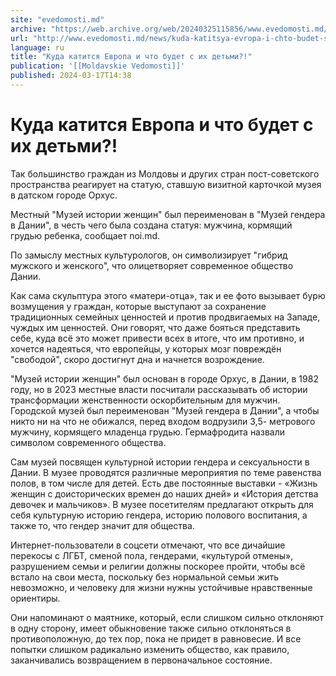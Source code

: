 ```yaml
---
site: "evedomosti.md"
archive: "https://web.archive.org/web/20240325115856/www.evedomosti.md/news/kuda-katitsya-evropa-i-chto-budet-s-ih-detmi"
url: "http://www.evedomosti.md/news/kuda-katitsya-evropa-i-chto-budet-s-ih-detmi"
language: ru
title: "Куда катится Европа и что будет с их детьми?!"
publication: '[[Moldavskie Vedomosti]]'
published: 2024-03-17T14:38
---
```


# Куда катится Европа и что будет с их детьми?!

Так большинство граждан из Молдовы и других стран пост-советского пространства реагирует на статую, ставшую визитной карточкой музея в датском городе Орхус.

Местный "Музей истории женщин" был переименован в "Музей гендера в Дании", в честь чего была создана статуя: мужчина, кормящий грудью ребенка, сообщает noi.md.

По замыслу местных культурологов, он символизирует "гибрид мужского и женского", что олицетворяет современное общество Дании.

Как сама скульптура этого «матери-отца», так и ее фото вызывает бурю возмущения у граждан, которые выступают за сохранение традиционных семейных ценностей и против продвигаемых на Западе, чуждых им ценностей. Они говорят, что даже бояться представить себе, куда всё это может привести всех в итоге, что им противно, и хочется надеяться, что европейцы, у которых мозг повреждён "свободой", скоро достигнут дна и начнется возрождение.

"Музей истории женщин" был основан в городе Орхус, в Дании, в 1982 году, но в 2023 местные власти посчитали рассказывать об истории трансформации женственности оскорбительным для мужчин. Городской музей был переименован "Музей гендера в Дании", а чтобы никто ни на что не обижался, перед входом водрузили 3,5- метрового мужчину, кормящего младенца грудью. Гермафродита назвали символом современного общества.

Сам музей посвящен культурной истории гендера и сексуальности в Дании. В музее проводятся различные мероприятия по теме равенства полов, в том числе для детей. Есть две постоянные выставки - «Жизнь женщин с доисторических времен до наших дней» и «История детства девочек и мальчиков». В музее посетителям предлагают открыть для себя культурную историю гендера, историю полового воспитания, а также то, что гендер значит для общества.

Интернет-пользователи в соцсети отмечают, что все дичайшие перекосы с ЛГБТ, сменой пола, гендерами, «культурой отмены», разрушением семьи и религии должны поскорее пройти, чтобы всё встало на свои места, поскольку без нормальной семьи жить невозможно, и человеку для жизни нужны устойчивые нравственные ориентиры.

Они напоминают о маятнике, который, если слишком сильно отклоняют в одну сторону, имеет обыкновение также сильно отклоняться в противоположную, до тех пор, пока не придет в равновесие. И все попытки слишком радикально изменить общество, как правило, заканчивались возвращением в первоначальное состояние.